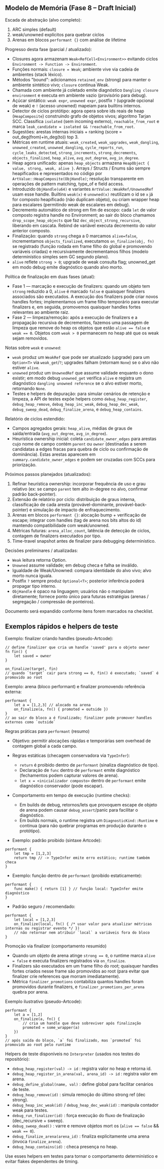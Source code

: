 ## Modelo de Memória (Fase 8 – Draft Inicial)

Escada de abstração (alvo completo):
1. ARC simples (default)
2. weak/unowned explícitos para quebrar ciclos
3. Arenas em blocos `performant {}` com análise de lifetime

Progresso desta fase (parcial / atualizado):
* Closures agora armazenam `Weak<RefCell<Environment>>` evitando ciclos `Environment -> Function -> Environment`.
* Funções normais: `closure = Weak`; ambiente vive via cadeia de ambientes (stack léxico).
* Métodos "bound": adicionamos `retained_env` (strong) para manter o ambiente sintético vivo; `closure` continua Weak.
* Chamada com ambiente já coletado emite diagnóstico `Dangling closure environment` e executa em ambiente vazio (provisório para debug).
* Açúcar sintático: `weak expr`, `unowned expr`, postfix `?` (upgrade opcional de weak) e `!` (acesso unowned) mapeiam para builtins internos.
* Detector de ciclos protótipo: agora opera sobre ids reais de heap (`HeapComposite`) construindo grafo de objetos vivos; algoritmo Tarjan SCC. Classifica `isolated` (sem incoming externo), `reachable_from_root` e marca `leak_candidate = isolated && !reachable_from_root`.
* Sugestões: arestas internas iniciais + ranking (score = out_deg(from)+in_deg(to)) top 3.
* Métricas em runtime atuais: `weak_created`, `weak_upgrades`, `weak_dangling`, `unowned_created`, `unowned_dangling`, `cycle_reports_run`, `cycle_leaks_detected`, `strong_increments`, `strong_decrements`, `objects_finalized`, `heap_alive`, `avg_out_degree`, `avg_in_degree`.
* Heap agora unificado: apenas `heap_objects` armazena `HeapObject { value, strong, weak, alive }`. Arrays / Structs / Enums são sempre heapificados e representados no código por `ArtValue::HeapComposite(ObjHandle)`; resolução transparente em operações de pattern matching, type_of e field access.
* Introduzido `ObjHandle(u64)` e variantes `ArtValue::WeakRef/UnownedRef` usam esse handle. Builtins `weak(x)` e `unowned(x)` reutilizam o id se `x` já for composto heapificado (não duplicam objeto), ou criam wrapper heap para escalares (permitindo weak de escalares em debug).
* Decremento automático de strong em fim de escopo: cada `let` de valor composto registra handle no Environment; ao sair do bloco chamamos `drop_scope_heap_objects` que faz `dec_object_strong_recursive`, liberando em cascata. Rebind de variável executa decremento do valor anterior composto.
* Finalização: quando `strong` chega a 0 marcamos `alive=false`, incrementamos `objects_finalized`, executamos `on_finalize(obj, fn)` se registrado (função rodada em frame filho do global e promovendo variáveis criadas) e recursivamente decrementamos filhos (modelo determinístico simples sem GC segundo plano).
* `alive` reflete `strong > 0`; upgrade de weak consulta flag; unowned_get em modo debug emite diagnóstico quando alvo morto.

Política de finalização em duas fases (atual):

- Fase 1 — marcação e execução de finalizers: quando um objeto tem `strong` reduzido a 0, `alive` é marcado `false` e quaisquer finalizers associados são executados. A execução dos finalizers pode criar novos handles fortes; implementamos um frame filho temporário para executar finalizers e, em seguida, promovemos quaisquer handles fortes relevantes ao ambiente raiz.
- Fase 2 — limpeza/remoção: após a execução de finalizers e a propagação recursiva de decrementos, fazemos uma passagem de limpeza que remove do heap os objetos que estão `alive == false` e `weak == 0`. Objetos com `weak > 0` permanecem no heap até que os weak sejam removidos.

Notas sobre `weak` e `unowned`:

- `weak` produz um `WeakRef` que pode ser atualizado (upgrade) para um `Option<T>` via `weak_get`/`?`; upgrades falham (retornam `None`) se o alvo não estiver `alive`.
- `unowned` produz um `UnownedRef` que assume validade enquanto o dono existir; em modo debug `unowned_get` verifica `alive` e registra um diagnóstico `dangling unowned reference` se o alvo estiver morto, retornando `None`.
- Testes e helpers de depuração: para simular cenários de retenção e limpeza, a API de testes expõe helpers como `debug_heap_register`, `debug_heap_remove`, `debug_heap_inc_weak`, `debug_heap_dec_weak`, `debug_sweep_dead`, `debug_finalize_arena`, e `debug_heap_contains`.

Relatório de ciclos estendido:
* Campos agregados gerais: `heap_alive`, médias de graus de saída/entrada (`avg_out_degree`, `avg_in_degree`).
* Heurística ownership inicial: coleta `candidate_owner_edges` para arestas cujo nome de campo contém `parent` ou `owner` (destinadas a serem candidatas a edges fracas para quebra de ciclo ou confirmação de dominância). Estas arestas aparecem em `summary.candidate_owner_edges` e podem ser cruzadas com SCCs para priorização.

Próximos passos planejados (atualizados):
1. Refinar heurística ownership: incorporar frequência de uso e grau relativo (ex: se campo `parent` tem alto in-degree no alvo, confirmar padrão back-pointer).
2. Extensão de relatório por ciclo: distribuição de graus interna, classificação de cada aresta (provável-dominante, provável-back-pointer) e simulação de impacto de enfraquecimento.
3. Arenas em blocos `performant {}`: alocação bump + verificação de escape; integrar com handles (tag de arena nos bits altos do id) mantendo compatibilidade com weak/unowned.
4. Métricas futuras: `arena_alloc_count`, latência de detecção de ciclos, contagem de finalizers executados por tipo.
5. Time-travel snapshot antes de finalizer para debugging determinístico.

Decisões preliminares / atualizadas:
* `Weak` leitura retorna Option.
* `Unowned` assume validade; em debug checa e falha se inválido.
* Igualdade de Weak/Unowned: compara identidade do alvo vivo; alvo morto nunca iguala.
* Postfix `?` sempre produz `Optional<T>`; posterior inferência poderá propagar tipo interno.
* `ObjHandle` é opaco na linguagem; usuários não o manipulam diretamente; fornece ponto único para futuras estratégias (arenas / segregação / compressão de ponteiros).

Documento será expandido conforme itens forem marcados na checklist.

## Exemplos rápidos e helpers de teste

Exemplo: finalizer criando handles (pseudo-Artcode):

```artcode
// define finalizer que cria um handle 'saved' para o objeto owner
fn fin() {
	let saved = owner
}

on_finalize(target, fin)
// quando `target` cair para strong == 0, fin() é executado; `saved` é promovido ao root
```

Exemplo: arena (bloco performant) e finalizer promovendo referência externa:

```artcode
performant {
	let a = [1,2,3] // alocado na arena
	on_finalize(a, fn() { promoted = outside })
}
// ao sair do bloco a é finalizado; finalizer pode promover handles externos como `outside`
```

Regras práticas para `performant` (resumo)

- Objetivo: permitir alocações rápidas e temporárias sem overhead de contagem global a cada campo.
- Regras estáticas (checagem conservadora via `TypeInfer`):
	- `return` é proibido dentro de `performant` (sinaliza diagnóstico de tipo).
	- Declaração de `func` dentro de `performant` emite diagnóstico (fechamentos podem capturar valores de arena).
	- `let x = <inicializador composto>` dentro de `performant` emite diagnóstico conservador (pode escapar).

- Comportamento em tempo de execução (runtime checks):
	- Em builds de debug, retornos/lets que provoquem escape de objeto de arena podem causar `debug_assert`/panic para facilitar o diagnóstico.
	- Em builds normais, o runtime registra um `DiagnosticKind::Runtime` e continua (para não quebrar programas em produção durante o protótipo).

- Exemplo: padrão proibido (sintaxe Artcode):

```art
performant {
	let tmp = [1,2,3]
	return tmp // -> TypeInfer emite erro estático; runtime também checa
}
```

- Exemplo: função dentro de `performant` (proibido estaticamente):

```art
performant {
	func make() { return [1] } // função local: TypeInfer emite diagnóstico
}
```

- Padrão seguro / recomendado:

```art
performant {
	let local = [1,2,3]
	on_finalize(local, fn() { /* usar valor para atualizar métricas internas ou registrar evento */ })
	// não retornar nem atribuir `local` a variáveis fora do bloco
}
```

Promoção via finalizer (comportamento resumido)

- Quando um objeto de arena atinge `strong == 0`, o runtime marca `alive = false` e executa finalizers registrados via `on_finalize`.
- Finalizers são executados em um frame filho do root; quaisquer handles fortes criados nesse frame são promovidos ao root (para evitar que finalizer crie references que morram imediatamente).
- Métrica `finalizer_promotions` contabiliza quantos handles foram promovidos durante finalizers, e `finalizer_promotions_per_arena` quebra por arena.

Exemplo ilustrativo (pseudo-Artcode):

```art
performant {
	let a = [1,2]
	on_finalize(a, fn() {
		// cria um handle que deve sobreviver após finalização
		promoted = some_wrapper(a)
	})
}
// após saída do bloco, `a` foi finalizado, mas `promoted` foi promovido ao root pelo runtime
```

Helpers de teste disponíveis no `Interpreter` (usados nos testes do repositório):

- `debug_heap_register(val) -> id` : registra valor no heap e retorna id.
- `debug_heap_register_in_arena(val, arena_id) -> id` : registra valor em arena.
- `debug_define_global(name, val)` : define global para facilitar cenários de teste.
- `debug_heap_remove(id)` : simula remoção do último strong ref (dec strong).
- `debug_heap_inc_weak(id)` / `debug_heap_dec_weak(id)` : manipula contador weak para testes.
- `debug_run_finalizer(id)` : força execução do fluxo de finalização (dec_recursive + sweep).
- `debug_sweep_dead()` : varre e remove objetos mort os (`alive == false` && `weak == 0`).
- `debug_finalize_arena(arena_id)` : finaliza explicitamente uma arena (invoca `finalize_arena`).
- `debug_heap_contains(id)` : checa presença no heap.

Use esses helpers em testes para tornar o comportamento determinístico e evitar flakes dependentes de timing.
